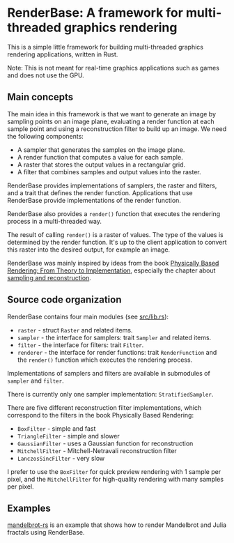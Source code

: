 # RenderBase: A framework for multi-threaded graphics rendering

This is a simple little framework for building multi-threaded graphics rendering applications, written in Rust.

Note: This is not meant for real-time graphics applications such as games and does not use the GPU.

## Main concepts

The main idea in this framework is that we want to generate an image by sampling points on an image plane, evaluating a render function at each sample point
and using a reconstruction filter to build up an image. We need the following components:

- A sampler that generates the samples on the image plane.
- A render function that computes a value for each sample.
- A raster that stores the output values in a rectangular grid.
- A filter that combines samples and output values into the raster.

RenderBase provides implementations of samplers, the raster and filters, and a trait that defines the render function. Applications that use RenderBase provide
implementations of the render function.

RenderBase also provides a `render()` function that executes the rendering process in a multi-threaded way.

The result of calling `render()` is a raster of values. The type of the values is determined by the render function. It's up to the client application to
convert this raster into the desired output, for example an image.

RenderBase was mainly inspired by ideas from the book [Physically Based Rendering: From Theory to Implementation](https://pbrt.org/), especially the chapter
about [sampling and reconstruction](http://www.pbr-book.org/3ed-2018/Sampling_and_Reconstruction.html).

## Source code organization

RenderBase contains four main modules (see [src/lib.rs](https://github.com/jesperdj/renderbase-rs/blob/master/src/lib.rs)):

- `raster` - struct `Raster` and related items.
- `sampler` - the interface for samplers: trait `Sampler` and related items.
- `filter` - the interface for filters: trait `Filter`.
- `renderer` - the interface for render functions: trait `RenderFunction` and the `render()` function which executes the rendering process.

Implementations of samplers and filters are available in submodules of `sampler` and `filter`.

There is currently only one sampler implementation: `StratifiedSampler`.

There are five different reconstruction filter implementations, which correspond to the filters in the book Physically Based Rendering:

- `BoxFilter` - simple and fast
- `TriangleFilter` - simple and slower
- `GaussianFilter` - uses a Gaussian function for reconstruction
- `MitchellFilter` - Mitchell-Netravali reconstruction filter
- `LanczosSincFilter` - very slow

I prefer to use the `BoxFilter` for quick preview rendering with 1 sample per pixel, and the `MitchellFilter` for high-quality rendering with many samples per
pixel.

## Examples

[mandelbrot-rs](https://github.com/jesperdj/mandelbrot-rs) is an example that shows how to render Mandelbrot and Julia fractals using RenderBase.

